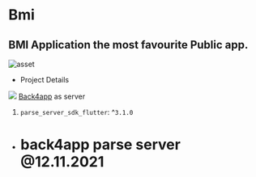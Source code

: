 
# Bmi
## BMI Application the most favourite Public app.
![asset](https://github.com/addiraw/bmi/blob/master/Assets.jpeg?raw=true)
 - Project Details

  ![](https://d26tpo4cm8sb6k.cloudfront.net/img/bmi-chart.gif)
[Back4app](www.back4app.com) as server

   1. `parse_server_sdk_flutter`: ^`3.1.0` 
 - # back4app parse server @12.11.2021
<!--  - `hello` -->
